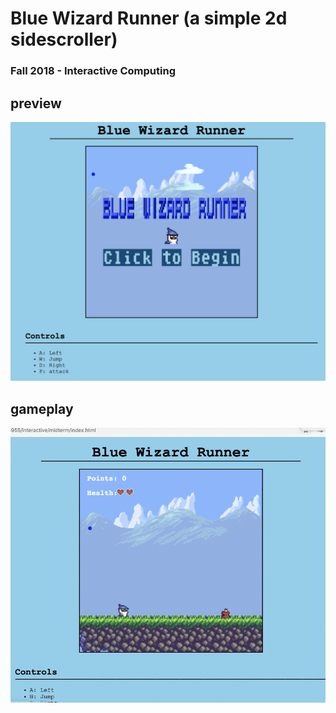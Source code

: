 # Blue Wizard Runner (a simple 2d sidescroller)
### Fall 2018 - Interactive Computing

## preview
![preview](documentationImages/preview.png)

## gameplay
![gameplay](documentationImages/gameplay.gif)
